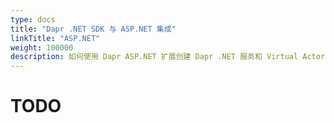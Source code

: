 ```yaml
---
type: docs
title: "Dapr .NET SDK 与 ASP.NET 集成"
linkTitle: "ASP.NET"
weight: 100000
description: 如何使用 Dapr ASP.NET 扩展创建 Dapr .NET 服务和 Virtual Actor
---
```


# TODO